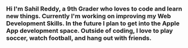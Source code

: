 ### Hi I'm Sahil Reddy, a 9th Grader who loves to code and learn new things. Currently I'm working on improving my Web Development Skills. In the future I plan to get into the Apple App development space. Outside of coding, I love to play soccer, watch football, and hang out with friends.

<!--
**25sreddy/25sreddy** is a ✨ _special_ ✨ repository because its `README.md` (this file) appears on your GitHub profile.

Here are some ideas to get you started:

- 🔭 I’m currently working on ...
- 🌱 I’m currently learning ...
- 👯 I’m looking to collaborate on ...
- 🤔 I’m looking for help with ...
- 💬 Ask me about ...
- 📫 How to reach me: ...
- 😄 Pronouns: ...
- ⚡ Fun fact: ...
-->
